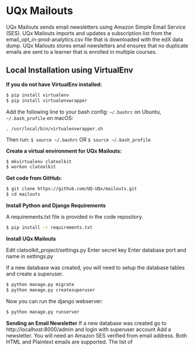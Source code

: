 UQx Mailouts
========

UQx Mailouts sends email newsletters using Amazon Simple Email Service (SES). UQx Mailouts imports and updates a subscription list from the email_opt_in-prod-analytics.csv file that is downloaded with the edX data dump. UQx Mailouts stores email newsletters and ensures that no duplicate emails are sent to a learner that is enrolled in multiple courses.


Local Installation using VirtualEnv
---------

**If you do not have VirtualEnv installed:**
```bash
$ pip install virtualenv
$ pip install virtualenvwrapper
```
Add the following line to your bash config: `~/.bashrc` on Ubuntu, `~/.bash_profile` on macOS:
```
. /usr/local/bin/virtualenvwrapper.sh
```
Then run: `$ source ~/.bashrc` OR `$ source ~/.bash_profile`  


**Create a virtual environment for UQx Mailouts:**

```bash
$ mkvirtualenv clatoolkit
$ workon clatoolkit
```

**Get code from GitHub:**

```bash
$ git clone https://github.com/UQ-UQx/mailouts.git
$ cd mailouts
```

**Install Python and Django Requirements**


A requirements.txt file is provided in the code repository.

```bash
$ pip install -r requirements.txt
```

**Install UQx Mailouts**

Edit clatoolkit_project/settings.py
Enter secret key
Enter database port and name in settings.py

If a new database was created, you will need to setup the database tables and create a superuser.
```bash
$ python manage.py migrate
$ python manage.py createsuperuser
```

Now you can run the django webserver:
```bash
$ python manage.py runserver
```

**Sending an Email Newsletter**
If a new database was created go to http://localhost:8000/admin and login with superuser account
Add a newsletter. You will need an Amazon SES verified from email address. Both HTML and Plaintext emails are supported. The list of
